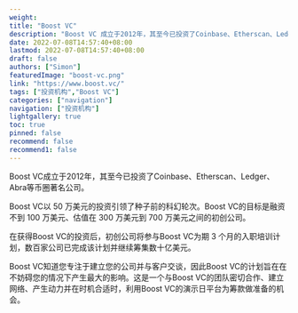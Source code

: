 ```yaml
---
weight: 
title: "Boost VC"
description: "Boost VC 成立于2012年，其至今已投资了Coinbase、Etherscan、Ledger、Abra等币圈著名公司"
date: 2022-07-08T14:57:40+08:00
lastmod: 2022-07-08T14:57:40+08:00
draft: false
authors: ["Simon"]
featuredImage: "boost-vc.png"
link: "https://www.boost.vc/"
tags: ["投资机构","Boost VC"]
categories: ["navigation"]
navigation: ["投资机构"]
lightgallery: true
toc: true
pinned: false
recommend: false
recommend1: false
---
```

Boost VC成立于2012年，其至今已投资了Coinbase、Etherscan、Ledger、Abra等币圈著名公司。

Boost VC以 50 万美元的投资引领了种子前的科幻轮次。Boost VC的目标是融资不到 100 万美元、估值在 300 万美元到 700 万美元之间的初创公司。

在获得Boost VC的投资后，初创公司将参与Boost VC为期 3 个月的入职培训计划，数百家公司已完成该计划并继续筹集数十亿美元。 

Boost VC知道您专注于建立您的公司并与客户交谈，因此Boost VC的计划旨在在不妨碍您的情况下产生最大的影响。这是一个与Boost VC的团队密切合作、建立网络、产生动力并在时机合适时，利用Boost VC的演示日平台为筹款做准备的机会。 